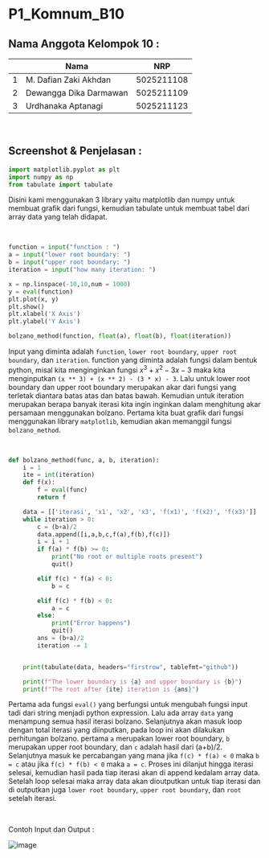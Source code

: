 # P1_Komnum_B10

## Nama Anggota Kelompok 10 :

|     | Nama                   | NRP        |
| --- | ---------------------- | ---------- |
| 1   | M. Dafian Zaki Akhdan  | 5025211108 |
| 2   | Dewangga Dika Darmawan | 5025211109 |
| 3   | Urdhanaka Aptanagi     | 5025211123 |

<br >

## Screenshot & Penjelasan :

```python
import matplotlib.pyplot as plt
import numpy as np
from tabulate import tabulate
```

Disini kami menggunakan 3 library yaitu matplotlib dan numpy untuk membuat grafik dari fungsi, kemudian tabulate untuk membuat tabel dari array data yang telah didapat.

<br >

```python
function = input("function : ")
a = input("lower root boundary: ")
b = input("upper root boundary: ")
iteration = input("how many iteration: ")

x = np.linspace(-10,10,num = 1000)
y = eval(function)
plt.plot(x, y)
plt.show()
plt.xlabel('X Axis')
plt.ylabel('Y Axis')

bolzano_method(function, float(a), float(b), float(iteration))
```

Input yang diminta adalah `function`, `lower root boundary`, `upper root boundary`, dan `iteration`. function yang diminta adalah fungsi dalam bentuk python, misal kita menginginkan fungsi $x^3 + x^2 - 3x - 3$ maka kita menginputkan `(x ** 3) + (x ** 2) - (3 * x) - 3`. Lalu untuk lower root boundary dan upper root boundary merupakan akar dari fungsi yang terletak diantara batas atas dan batas bawah. Kemudian untuk iteration merupakan berapa banyak iterasi kita ingin inginkan dalam menghitung akar persamaan menggunakan bolzano. Pertama kita buat grafik dari fungsi menggunakan library `matplotlib`, kemudian akan memanggil fungsi `bolzano_method`.

<br >

```python
def bolzano_method(func, a, b, iteration):
    i = 1
    ite = int(iteration)
    def f(x):
        f = eval(func)
        return f

    data = [['iterasi', 'x1', 'x2', 'x3', 'f(x1)', 'f(x2)', 'f(x3)']]
    while iteration > 0:
        c = (b+a)/2
        data.append([i,a,b,c,f(a),f(b),f(c)])
        i = i + 1
        if f(a) * f(b) >= 0:
            print("No root or multiple roots present")
            quit()

        elif f(c) * f(a) < 0:
            b = c

        elif f(c) * f(b) < 0:
            a = c
        else:
            print("Error happens")
            quit()
        ans = (b+a)/2
        iteration -= 1


    print(tabulate(data, headers="firstrow", tablefmt="github"))

    print(f"The lower boundary is {a} and upper boundary is {b}")
    print(f"The root after {ite} iteration is {ans}")
```

Pertama ada fungsi `eval()` yang berfungsi untuk mengubah fungsi input tadi dari string menjadi python expression. Lalu ada array `data` yang menampung semua hasil iterasi bolzano. Selanjutnya akan masuk loop dengan total iterasi yang diinputkan, pada loop ini akan dilakukan perhitungan bolzano. pertama `a` merupakan lower root boundary, `b` merupakan upper root boundary, dan `c` adalah hasil dari (a+b)/2. Selanjutnya masuk ke percabangan yang mana jika `f(c) * f(a) < 0` maka `b = c` atau jika `f(c) * f(b) < 0` maka `a = c`. Proses ini dilanjut hingga iterasi selesai, kemudian hasil pada tiap iterasi akan di append kedalam array data. Setelah loop selesai maka array data akan dioutputkan untuk tiap iterasi dan di outputkan juga `lower root boundary`, `upper root boundary`, dan `root` setelah iterasi.

<br >

Contoh Input dan Output :

![image](https://user-images.githubusercontent.com/91055469/197852694-bd637101-594f-4d17-9e24-fdef5cd74c0c.png)

